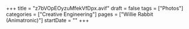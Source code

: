 +++
title = "z7bVOpEOyzuMfekVfDpx.avif"
draft = false
tags = ["Photos"]
categories = ["Creative Engineering"]
pages = ["Willie Rabbit (Animatronic)"]
startDate = ""
+++
